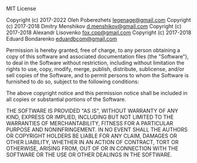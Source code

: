 MIT License

Copyright (c) 2017-2022 Oleh Poberezhets <legenage@gmail.com>
Copyright (c) 2017-2018 Dmitry Menshikov <d.menshikov@gmail.com>
Copyright (c) 2017-2018 Alexandr Lisovenko <fox.cpp@gmail.com>
Copyright (c) 2017-2018 Eduard Bondarenko <eduardbcom@gmail.com>

Permission is hereby granted, free of charge, to any person obtaining a copy
of this software and associated documentation files (the "Software"), to deal
in the Software without restriction, including without limitation the rights
to use, copy, modify, merge, publish, distribute, sublicense, and/or sell
copies of the Software, and to permit persons to whom the Software is
furnished to do so, subject to the following conditions:

The above copyright notice and this permission notice shall be included in all
copies or substantial portions of the Software.

THE SOFTWARE IS PROVIDED "AS IS", WITHOUT WARRANTY OF ANY KIND, EXPRESS OR
IMPLIED, INCLUDING BUT NOT LIMITED TO THE WARRANTIES OF MERCHANTABILITY,
FITNESS FOR A PARTICULAR PURPOSE AND NONINFRINGEMENT. IN NO EVENT SHALL THE
AUTHORS OR COPYRIGHT HOLDERS BE LIABLE FOR ANY CLAIM, DAMAGES OR OTHER
LIABILITY, WHETHER IN AN ACTION OF CONTRACT, TORT OR OTHERWISE, ARISING FROM,
OUT OF OR IN CONNECTION WITH THE SOFTWARE OR THE USE OR OTHER DEALINGS IN THE
SOFTWARE.

